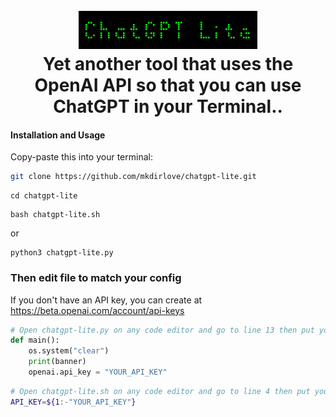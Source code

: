 <h1 align="center">
  <br>
  <a href="https://github.com/mkdirlove/chatgpt-lite"><img src="https://github.com/mkdirlove/chatgpt-lite/blob/main/logo.png" alt="chatgpt-lite"></a>
  <br>
  Yet another tool that uses the OpenAI API so that you can use ChatGPT in your Terminal..
  <br>
</h1>

#### Installation and Usage

Copy-paste this into your terminal:

```sh
git clone https://github.com/mkdirlove/chatgpt-lite.git
```
```
cd chatgpt-lite
```
```
bash chatgpt-lite.sh
```
or
```
python3 chatgpt-lite.py
```
### Then edit file to match your config

If you don't have an API key, you can create at https://beta.openai.com/account/api-keys

```python
# Open chatgpt-lite.py on any code editor and go to line 13 then put your API key.
def main():
    os.system("clear")
    print(banner)
    openai.api_key = "YOUR_API_KEY"

```
```sh
# Open chatgpt-lite.sh on any code editor and go to line 4 then put your API key.
API_KEY=${1:-"YOUR_API_KEY"}
```

